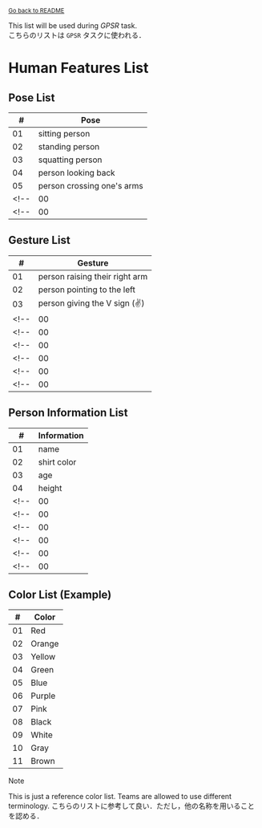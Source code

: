 <sub>[Go back to README](../../../README_en.md)</sub>

This list will be used during *GPSR* task. \
こちらのリストは `GPSR` タスクに使われる．

# Human Features List

## Pose List

| # | Pose |
| --- | --- |
| 01 | sitting person |
| 02 | standing person |
| 03 | squatting person |
| 04 | person looking back |
| 05 | person crossing one's arms |
<!-- | 00 | person looking up | -->
<!-- | 00 | - | -->


## Gesture List

| # | Gesture |
| --- | --- |
| 01 | person raising their right arm |
| 02 | person pointing to the left |
| 03 | person giving the V sign (✌️) |
<!-- | 00 | person clapping hands (👏) | -->
<!-- | 00 | person doing thumbs up (👍) | -->
<!-- | 00 | person picking up an object | -->
<!-- | 00 | person with OK signal | -->
<!-- | 00 | person waving their left arm | -->
<!-- | 00 | - | -->


## Person Information List

| # | Information |
| --- | --- |
| 01 | name |
| 02 | shirt color |
| 03 | age |
| 04 | height |
<!-- | 00 | gender | -->
<!-- | 00 | pose | -->
<!-- | 00 | gesture | -->
<!-- | 00 | pants color | -->
<!-- | 00 | number of glasses | -->
<!-- | 00 | - | -->


## Color List (Example)

| # | Color |
| --- | --- |
| 01 | Red |
| 02 | Orange |
| 03 | Yellow |
| 04 | Green |
| 05 | Blue |
| 06 | Purple |
| 07 | Pink |
| 08 | Black |
| 09 | White |
| 10 | Gray |
| 11 | Brown |

> [!NOTE]
> This is just a reference color list. Teams are allowed to use different terminology.
> こちらのリストに参考して良い．ただし，他の名称を用いることを認める．
